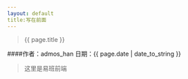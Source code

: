 ```yaml
---
layout: default
title:写在前面
---
```


> {{ page.title }}

####作者：admos_han 日期：{{ page.date | date_to_string }}

>这里是易班前端
